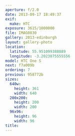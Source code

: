 ```yaml
---
aperture: f/2.0
date: 2013-09-17 18:49:37
exif:
  make: HTC
exposure: 3615/1000000
file: IMAG0830
gallery: 2013-edinburgh
layout: gallery-photo
location:
  latitude: 55.951099388889
  longitude: -3.2023875555556
model: HTC One S
next: f7a009b
ordering: 7
previous: 958772b
sizes:
  640w:
    height: 361
    width: 640
  200x200:
    height: 200
    width: 200
  96x96:
    height: 96
    width: 96
title: 
---
```

